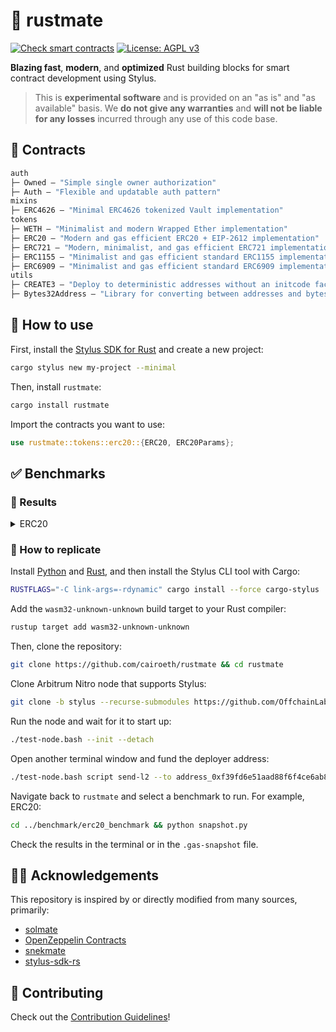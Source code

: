 # 🦀 rustmate

[![Check smart contracts](https://github.com/cairoeth/rustmate/actions/workflows/stylus.yml/badge.svg)](https://github.com/cairoeth/rustmate/actions/workflows/stylus.yml)
[![License: AGPL v3](https://img.shields.io/badge/License-AGPL_v3-blue.svg)](https://www.gnu.org/licenses/agpl-3.0)

**Blazing fast**, **modern**, and **optimized** Rust building blocks for smart contract development using Stylus. 

> This is **experimental software** and is provided on an "as is" and "as available" basis. We **do not give any warranties** and **will not be liable for any losses** incurred through any use of this code base.

## 📜 Contracts

```ml
auth
├─ Owned — "Simple single owner authorization"
├─ Auth — "Flexible and updatable auth pattern"
mixins
├─ ERC4626 — "Minimal ERC4626 tokenized Vault implementation"
tokens
├─ WETH — "Minimalist and modern Wrapped Ether implementation"
├─ ERC20 — "Modern and gas efficient ERC20 + EIP-2612 implementation"
├─ ERC721 — "Modern, minimalist, and gas efficient ERC721 implementation"
├─ ERC1155 — "Minimalist and gas efficient standard ERC1155 implementation"
├─ ERC6909 — "Minimalist and gas efficient standard ERC6909 implementation"
utils
├─ CREATE3 — "Deploy to deterministic addresses without an initcode factor"
├─ Bytes32Address — "Library for converting between addresses and bytes32 values"
```

## 🔧 How to use

First, install the [Stylus SDK for Rust](https://docs.arbitrum.io/stylus/stylus-quickstart) and create a new project:
    
```bash
cargo stylus new my-project --minimal
```

Then, install `rustmate`:

```bash
cargo install rustmate
```

Import the contracts you want to use:

```rust
use rustmate::tokens::erc20::{ERC20, ERC20Params};
```

## ✅ Benchmarks

### 🧪 Results

<details><summary>ERC20</summary>

| Function | Rustmate | Solmate | OpenZeppelin Contracts
| -------- | -------- | -------- | -------- |
| name()   | TBD    | TBD   | TBD    |
| symbol()   | TBD   | TBD   | TBD    |
| decimals()   | TBD   | TBD   | TBD    |
| totalSupply()   | TBD   | TBD   | TBD    |
| balanceOf(address)   | TBD   | TBD   | TBD    |
| allowance(address,address)   | TBD   | TBD   | TBD    |
| nonces(address)   | TBD   | TBD   | TBD    |
| approve(address,uint256)   | TBD   | TBD   | TBD    |
| transfer(address,uint256)   | TBD   | TBD   | TBD    |
| transferFrom(address,address,uint256)   | TBD   | TBD   | TBD    |

</details>

### 👷 How to replicate

Install [Python](https://www.python.org/downloads/) and [Rust](https://www.rust-lang.org/tools/install), and then install the Stylus CLI tool with Cargo:

```bash
RUSTFLAGS="-C link-args=-rdynamic" cargo install --force cargo-stylus
```

Add the `wasm32-unknown-unknown` build target to your Rust compiler:

```bash
rustup target add wasm32-unknown-unknown
```

Then, clone the repository:

```bash
git clone https://github.com/cairoeth/rustmate && cd rustmate
```

Clone Arbitrum Nitro node that supports Stylus:

```bash
git clone -b stylus --recurse-submodules https://github.com/OffchainLabs/nitro-testnode.git && cd nitro-testnode
```

Run the node and wait for it to start up:

```bash
./test-node.bash --init --detach
```

Open another terminal window and fund the deployer address:

```bash
./test-node.bash script send-l2 --to address_0xf39fd6e51aad88f6f4ce6ab8827279cfffb92266 --ethamount 100
```

Navigate back to `rustmate` and select a benchmark to run. For example, ERC20:

```bash
cd ../benchmark/erc20_benchmark && python snapshot.py
```

Check the results in the terminal or in the `.gas-snapshot` file.

## 🙏🏼 Acknowledgements

This repository is inspired by or directly modified from many sources, primarily:

- [solmate](https://github.com/transmissions11/solmate)
- [OpenZeppelin Contracts](https://github.com/OpenZeppelin/openzeppelin-contracts)
- [snekmate](https://github.com/pcaversaccio/snekmate)
- [stylus-sdk-rs](https://github.com/OffchainLabs/stylus-sdk-rs)

## 🫡 Contributing

Check out the [Contribution Guidelines](./CONTRIBUTING.md)!

